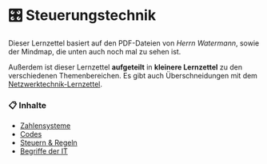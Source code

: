 # 🎛 Steuerungstechnik

Dieser Lernzettel basiert auf den PDF-Dateien von *Herrn Watermann*, sowie der Mindmap, die unten auch noch mal zu sehen ist.

Außerdem ist dieser Lernzettel **aufgeteilt** in **kleinere Lernzettel** zu den verschiedenen Themenbereichen. Es gibt auch Überschneidungen mit dem [Netzwerktechnik-Lernzettel](NETZWERKE.md).

### 📋 Inhalte

- [Zahlensysteme](steuern/ZAHLENSYSTEME.md)
- [Codes](steuern/CODES.md)
- [Steuern & Regeln](steuern/STEUERNuREGELN.md)
- [Begriffe der IT](steuern/BEGRIFFE.md)

